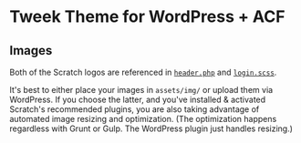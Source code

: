 # Tweek Theme for WordPress + ACF

## Images

Both of the Scratch logos are referenced in [`header.php`](https://github.com/dajocarter/tweek-theme/blob/master/parts/header.php) and [`login.scss`](https://github.com/dajocarter/tweek-theme/blob/master/assets/scss/login.scss).

It's best to either place your images in `assets/img/` or upload them via WordPress. If you choose the latter, and you've installed & activated Scratch's recommended plugins, you are also taking advantage of automated image resizing and optimization. (The optimization happens regardless with Grunt or Gulp. The WordPress plugin just handles resizing.)
